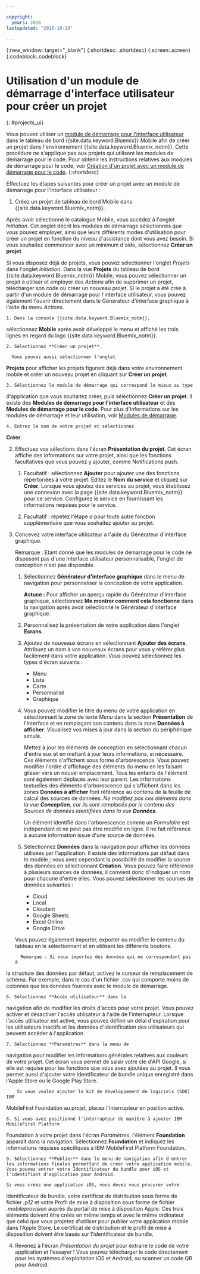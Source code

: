 ```yaml
---

copyright:
  years: 2016
lastupdated: "2016-10-20"

---
```

{:new_window: target="_blank"}
{:shortdesc: .shortdesc}
{:screen:.screen}
{:codeblock:.codeblock}

# Utilisation d'un module de démarrage d'interface utilisateur pour créer un projet
{: #projects_ui}

Vous pouvez utiliser un [module de démarrage pour l'interface utilisateur](starters.html#UI_Starter) dans le tableau de bord {{site.data.keyword.Bluemix}} Mobile afin de créer un projet dans l'environnement {{site.data.keyword.Bluemix_notm}}. Cette
procédure ne s'applique pas aux projets qui utilisent les modules de démarrage
pour le code. Pour obtenir les instructions relatives aux modules de démarrage
pour le code, voir [Création d'un projet avec
un module de démarrage pour le code](projects_code.html).
{:shortdesc}

Effectuez les étapes suivantes pour créer un projet avec un module
de démarrage pour l'interface utilisateur :

1. Créez un projet de tableau de bord Mobile dans {{site.data.keyword.Bluemix_notm}}.

 Après avoir sélectionné le catalogue Mobile, vous accédez à l'onglet
*Initiation*. Cet onglet décrit les modules de démarrage
sélectionnés que vous pouvez employer, ainsi que leurs différents modes
d'utilisation pour créer un projet en fonction du niveau d'assistance dont vous avez
besoin. Si vous souhaitez commencer avec un minimum d'aide, sélectionnez **Créer un projet**.

 Si vous disposez déjà de projets, vous pouvez sélectionner l'onglet
*Projets* dans l'onglet *Initiation*. Dans la vue
**Projets** du
tableau de bord {{site.data.keyword.Bluemix_notm}}
Mobile, vous pouvez sélectionner un projet à utiliser et employer des
*Actions* afin de supprimer un projet, télécharger son code ou
créer un nouveau projet. Si le projet a été créé à partir d'un module de
démarrage pour l'interface utilisateur, vous pouvez également l'ouvrir
directement dans le Générateur d'interface graphique à l'aide du menu *Actions*. 

	1. Dans la console {{site.data.keyword.Bluemix_notm}},
sélectionnez **Mobile** après avoir développé le menu et
affiché les trois lignes en regard du logo {{site.data.keyword.Bluemix_notm}}. 
	
	2. Sélectionnez **Créer un projet**. 

	  Vous pouvez aussi sélectionner l'onglet
**Projets** pour afficher les projets figurant déjà dans
votre environnement mobile et créer un nouveau projet en cliquant sur **Créer un projet**. 

	3. Sélectionnez le module de démarrage qui correspond le mieux au type
d'application que vous souhaitez créer, puis sélectionnez **Créer un projet**. Il
existe des **Modules de démarrage pour l'interface
utilisateur** et des **Modules de démarrage pour le code**. Pour
plus d'informations sur les modules de démarrage et leur utilisation, voir
[Modules de démarrage](starters.html). 
	
	4. Entrez le nom de votre projet et sélectionnez
**Créer**.
	
2. Effectuez vos sélections dans l'écran **Présentation du projet**.  Cet
écran affiche des informations sur votre projet, ainsi que les fonctions
facultatives que vous pouvez y ajouter, comme Notifications push.  

	1. Facultatif : sélectionnez **Ajouter** pour
ajouter une des fonctions répertoriées à votre projet. Editez le **Nom
du service** et cliquez sur **Créer**. Lorsque vous ajoutez des services au projet, vous établissez une connexion avec la page {{site.data.keyword.Bluemix_notm}} pour ce service. Configurez le service en fournissant les informations requises pour le service.
	
	2. Facultatif : répétez l'étape *a* pour toute autre
fonction supplémentaire que vous souhaitez ajouter au projet. 

3. Concevez votre interface utilisateur à l'aide du Générateur
d'interface graphique.

   Remarque : Etant donné que les modules de démarrage pour le code ne
disposent pas d'une interface utilisateur personnalisable, l'onglet de
conception n'est pas disponible.

    1. Sélectionnez **Générateur
d'interface graphique** dans le menu de navigation pour personnaliser
la conception de votre application. 
	
		**Astuce :** Pour afficher un aperçu rapide du Générateur d'interface graphique, sélectionnez **Me montrer comment cela fonctionne** dans la navigation après avoir sélectionné le Générateur d'interface graphique. 
	
	2. Personnalisez la présentation de votre application dans
l'onglet **Ecrans**.
	
	3. Ajoutez de nouveaux écrans en sélectionnant **Ajouter des écrans**. Attribuez un nom à vos nouveaux écrans pour vous y référer plus
facilement dans votre application. Vous pouvez sélectionnez les types d'écran suivants : 
	    * Menu
		* Liste
		* Carte
		* Personnalisé 
		* Graphique
		
	4. Vous pouvez modifier le titre du menu de votre application en
sélectionnant la zone de texte *Menu* dans la section
**Présentation** de l'interface et en remplaçant son contenu
dans la zone **Données à afficher**. Visualisez vos mises à
jour dans la section du périphérique simulé.
	
		Mettez à jour les éléments de conception en sélectionnant chacun
d'entre eux et en mettant à jour leurs informations, si nécessaire. Ces
éléments s'affichent sous forme d'arborescence. Vous pouvez modifier l'ordre
d'affichage des éléments du menu en les faisant glisser vers un nouvel
emplacement. Tous les enfants de l'élément sont également déplacés avec leur parent. Les
informations textuelles des éléments d'arborescence qui s'affichent dans les
zones **Données à afficher** font référence au contenu de la
feuille de calcul des sources de données. *Ne modifiez pas ces
éléments dans la vue **Conception**, car ils sont
remplacés par le contenu des Sources de données identifiées dans la vue
**Données**.* 
		
		Un élément identifié dans l'arborescence comme un
*Formulaire* est indépendant et ne peut pas être modifié en ligne. Il
ne fait référence à aucune information issue d'une source de données.
	
	5. Sélectionnez **Données** dans la navigation pour afficher les données utilisées par l'application. Il existe des informations par défaut dans le modèle ; vous avez cependant la possibilité de modifier la source des données en sélectionnant **Création**. Vous
pouvez faire référence à plusieurs sources de données, il convient donc
d'indiquer un nom pour chacune d'entre elles. Vous pouvez sélectionner les
sources de données suivantes :
		* Cloud
		* Local
		* Cloudant
		* Google Sheets
		* Excel Online
		* Google Drive
	
	Vous pouvez également importer, exporter ou modifier le contenu du
tableau en le sélectionnant et en utilisant les différents boutons.
	     
		 Remarque : Si vous importez des données qui ne correspondent pas à
la structure des données par défaut, activez le curseur de
remplacement de schéma. Par exemple, dans le cas d'un fichier .csv qui
comporte moins de colonnes que les données fournies avec le module de démarrage.
		 
	6. Sélectionnez **Accès utilisateur** dans la
navigation afin de modifier les droits d'accès pour votre projet. Vous
pouvez activer et désactiver l'accès utilisateur à l'aide de l'interrupteur. Lorsque
l'accès utilisateur est activé, vous pouvez définir un délai d'expiration pour
les utilisateurs inactifs et les données d'identification des utilisateurs qui
peuvent accéder à l'application.
	
	7. Sélectionnez **Paramètres** dans le menu de
navigation pour modifier les informations générales relatives aux couleurs de
votre projet. Cet écran vous permet de saisir votre clé d'API Google, si elle
est requise pour les fonctions que vous avez ajoutées au projet. Il vous permet
aussi d'ajouter votre identificateur de bundle unique enregistré dans l'Apple
Store ou le Google Play Store.
	
		Si vous voulez ajouter le kit de développement de logiciels (SDK) IBM
MobileFirst Foundation au projet, placez l'interrupteur en position active.
		
	8. Si vous avez positionné l'interrupteur de manière à ajouter IBM MobileFirst Platform
Foundation à votre projet dans l'écran *Paramètres*, l'élément
**Foundation** apparaît dans la navigation. Sélectionnez
**Foundation** et indiquez les informations requises
spécifiques à IBM MobileFirst Platform Foundation.
	
	9. Sélectionnez **Publier** dans le menu de navigation afin d'entrer les informations finales permettant de créer votre application mobile. Vous pouvez entrer votre Identificateur du bundle pour iOS et l'identifiant d'application pour Android.
	
	Si vous créez une application iOS, vous devez vous procurer votre
Identificateur de bundle, votre certificat de distribution sous forme de
fichier *.p12* et votre Profil de mise à disposition
sous forme de fichier *.mobileprovision* auprès du portail de mise
à disposition Apple. Ces trois éléments doivent être créés en même temps et avec
le même ordinateur que celui que vous projetez d'utiliser pour publier votre
application mobile dans l'Apple Store. Le certificat de distribution et le
profil de mise à disposition doivent être basés sur l'identificateur de bundle. 	

4.  Revenez à l'écran *Présentation du projet* pour
extraire le code de votre application et l'essayer ! Vous pouvez télécharger
le code directement pour les systèmes d'exploitation iOS et Android, ou scanner
un code QR pour Android. 


